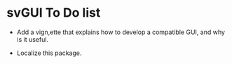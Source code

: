 # svGUI To Do list

- Add a vign,ette that explains how to develop a compatible GUI, and why is it useful.

- Localize this package.
